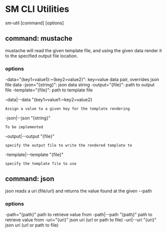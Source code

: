 # SM CLI Utilities

  sm-util [command] [options]

## command: mustache

  mustache will read the given template file, and using the given data render
  it to the specified output file location.

### options

  -data="{key1=value1}:~{key2=value2}": key=value data pair, overrides json file data
  -json="{string}": json data string
  -output="{file}": path to output file
  -template="{file}": path to template file

  -data|--data "{key1=value1:~key2=value2}

    Assign a value to a given key for the template rendering

  -json|--json "{string}"

    To be implemented

  -output|--output "{file}"

    specify the output file to write the rendered template to

  -template|--template "{file}"

    specify the template file to use


## command: json

  json reads a uri (file/url) and returns the value found at the given --path

### options

  -path="{path}"        path to retrieve value from
  -path|--path "{path}" path to retrieve value from
  -uri="{uri}"          json uri (url or path to file)
  -uri|--uri "{uri}"    json uri (url or path to file)

